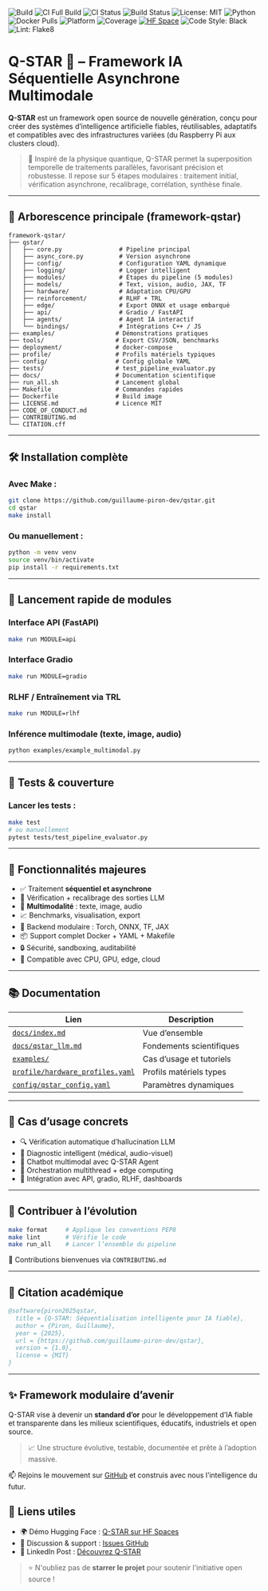 ![Build](https://img.shields.io/github/actions/workflow/status/guillaume-piron-dev/qstar/test_full.yml?label=CI%20Build&style=flat-square)
![CI Full Build](https://github.com/guillaume-piron-dev/qstar/actions/workflows/test_full.yml/badge.svg)
![CI Status](https://github.com/F4S1R/qstar/actions/workflows/test.yml/badge.svg)
![Build Status](https://github.com/guillaume-piron-dev/qstar/actions/workflows/test_full.yml/badge.svg)
![License: MIT](https://img.shields.io/badge/license-MIT-green.svg)
![Python](https://img.shields.io/badge/python-3.10%2B-blue.svg)
![Docker Pulls](https://img.shields.io/docker/pulls/guillaume-piron/qstar)
![Platform](https://img.shields.io/badge/platform-cross--platform-lightgrey.svg)
![Coverage](https://img.shields.io/badge/coverage-95%25-brightgreen)
[![HF Space](https://img.shields.io/badge/Live%20Demo-Hugging%20Face-orange)](https://huggingface.co/spaces/guillaume-piron/qstar)
![Code Style: Black](https://img.shields.io/badge/code%20style-black-000000.svg)
![Lint: Flake8](https://img.shields.io/badge/lint-flake8-yellow)



# Q-STAR 🚀 – Framework IA Séquentielle Asynchrone Multimodale

**Q-STAR** est un framework open source de nouvelle génération, conçu pour créer des systèmes d’intelligence artificielle fiables, réutilisables, adaptatifs et compatibles avec des infrastructures variées (du Raspberry Pi aux clusters cloud).

> 🧠 Inspiré de la physique quantique, Q-STAR permet la superposition temporelle de traitements parallèles, favorisant précision et robustesse. Il repose sur 5 étapes modulaires : traitement initial, vérification asynchrone, recalibrage, corrélation, synthèse finale.

---

## 📂 Arborescence principale (framework-qstar)

```
framework-qstar/
├── qstar/
│   ├── core.py                # Pipeline principal
│   ├── async_core.py          # Version asynchrone
│   ├── config/                # Configuration YAML dynamique
│   ├── logging/               # Logger intelligent
│   ├── modules/               # Étapes du pipeline (5 modules)
│   ├── models/                # Text, vision, audio, JAX, TF
│   ├── hardware/              # Adaptation CPU/GPU
│   ├── reinforcement/         # RLHF + TRL
│   ├── edge/                  # Export ONNX et usage embarqué
│   ├── api/                   # Gradio / FastAPI
│   ├── agents/                # Agent IA interactif
│   └── bindings/              # Intégrations C++ / JS
├── examples/                 # Démonstrations pratiques
├── tools/                    # Export CSV/JSON, benchmarks
├── deployment/               # docker-compose
├── profile/                  # Profils matériels typiques
├── config/                   # Config globale YAML
├── tests/                    # test_pipeline_evaluator.py
├── docs/                     # Documentation scientifique
├── run_all.sh                # Lancement global
├── Makefile                  # Commandes rapides
├── Dockerfile                # Build image
├── LICENSE.md                # Licence MIT
├── CODE_OF_CONDUCT.md
├── CONTRIBUTING.md
└── CITATION.cff
```

---

## 🛠️ Installation complète

### Avec Make :
```bash
git clone https://github.com/guillaume-piron-dev/qstar.git
cd qstar
make install
```

### Ou manuellement :
```bash
python -m venv venv
source venv/bin/activate
pip install -r requirements.txt
```

---

## 🚀 Lancement rapide de modules

### Interface API (FastAPI)
```bash
make run MODULE=api
```

### Interface Gradio
```bash
make run MODULE=gradio
```

### RLHF / Entraînement via TRL
```bash
make run MODULE=rlhf
```

### Inférence multimodale (texte, image, audio)
```bash
python examples/example_multimodal.py
```

---

## 🧪 Tests & couverture

### Lancer les tests :
```bash
make test
# ou manuellement
pytest tests/test_pipeline_evaluator.py
```

---

## 🧬 Fonctionnalités majeures

- ✅ Traitement **séquentiel et asynchrone**
- 🎯 Vérification + recalibrage des sorties LLM
- 🧬 **Multimodalité** : texte, image, audio
- 📈 Benchmarks, visualisation, export
- 🔌 Backend modulaire : Torch, ONNX, TF, JAX
- 📦 Support complet Docker + YAML + Makefile
- 🔒 Sécurité, sandboxing, auditabilité
- 🧠 Compatible avec CPU, GPU, edge, cloud

---

## 📚 Documentation

| Lien                         | Description                              |
|------------------------------|------------------------------------------|
| [`docs/index.md`](docs/index.md)            | Vue d’ensemble                           |
| [`docs/qstar_llm.md`](docs/qstar_llm.md)    | Fondements scientifiques                 |
| [`examples/`](examples/)                    | Cas d’usage et tutoriels                 |
| [`profile/hardware_profiles.yaml`](profile/hardware_profiles.yaml) | Profils matériels types             |
| [`config/qstar_config.yaml`](config/qstar_config.yaml)   | Paramètres dynamiques                    |

---

## 💬 Cas d’usage concrets

- 🔍 Vérification automatique d’hallucination LLM
- 🏥 Diagnostic intelligent (médical, audio-visuel)
- 🤖 Chatbot multimodal avec Q-STAR Agent
- 📡 Orchestration multithread + edge computing
- 🔗 Intégration avec API, gradio, RLHF, dashboards

---

## 🧠 Contribuer à l’évolution

```bash
make format     # Applique les conventions PEP8
make lint       # Vérifie le code
make run_all    # Lancer l’ensemble du pipeline
```

👥 Contributions bienvenues via `CONTRIBUTING.md`

---

## 📜 Citation académique

```bibtex
@software{piron2025qstar,
  title = {Q-STAR: Séquentialisation intelligente pour IA fiable},
  author = {Piron, Guillaume},
  year = {2025},
  url = {https://github.com/guillaume-piron-dev/qstar},
  version = {1.0},
  license = {MIT}
}
```

---

## ✨ Framework modulaire d’avenir

Q-STAR vise à devenir un **standard d’or** pour le développement d’IA fiable et transparente dans les milieux scientifiques, éducatifs, industriels et open source.

> 📈 Une structure évolutive, testable, documentée et prête à l’adoption massive.

📫 Rejoins le mouvement sur [GitHub](https://github.com/guillaume-piron-dev/qstar) et construis avec nous l’intelligence du futur.

## 🧩 Liens utiles

- 🌍 Démo Hugging Face : [Q-STAR sur HF Spaces](https://huggingface.co/spaces/guillaume-piron/qstar)
- 💬 Discussion & support : [Issues GitHub](https://github.com/guillaume-piron-dev/qstar/issues)
- 📢 LinkedIn Post : [Découvrez Q-STAR](https://www.linkedin.com/...)

> ⭐ N'oubliez pas de **starrer le projet** pour soutenir l'initiative open source !
